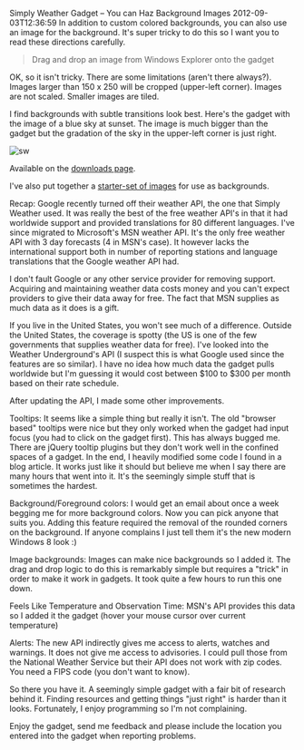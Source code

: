 Simply Weather Gadget &ndash; You can Haz Background Images
2012-09-03T12:36:59
In addition to custom colored backgrounds, you can also use an image for the background. It's super tricky to do this so I want you to read these directions carefully.

> Drag and drop an image from Windows Explorer onto the gadget

OK, so it isn't tricky. There are some limitations (aren't there always?). Images larger than 150 x 250 will be cropped (upper-left corner). Images are not scaled. Smaller images are tiled.

I find backgrounds with subtle transitions look best. Here's the gadget with the image of a blue sky at sunset. The image is much bigger than the gadget but the gradation of the sky in the upper-left corner is just right.

![sw](http://mike-ward.net/content/images/blog/Simply-Weather-Gadget--You-can-Haz-Backg_CB78/sw.png)

Available on the [downloads page](http://mike-ward.net/downloads).

I've also put together a [starter-set of images](http://mike-ward.net/downloads/bgs.zip) for use as backgrounds.

Recap: Google recently turned off their weather API, the one that Simply Weather used. It was really the best of the free weather API's in that it had worldwide support and provided translations for 80 different languages. I've since migrated to Microsoft's MSN weather API. It's the only free weather API with 3 day forecasts (4 in MSN's case). It however lacks the international support both in number of reporting stations and language translations that the Google weather API had.

I don't fault Google or any other service provider for removing support. Acquiring and maintaining weather data costs money and you can't expect providers to give their data away for free. The fact that MSN supplies as much data as it does is a gift.

If you live in the United States, you won't see much of a difference. Outside the United States, the coverage is spotty (the US is one of the few governments that supplies weather data for free). I've looked into the Weather Underground's API (I suspect this is what Google used since the features are so similar). I have no idea how much data the gadget pulls worldwide but I'm guessing it would cost between $100 to $300 per month based on their rate schedule.

After updating the API, I made some other improvements.

Tooltips: It seems like a simple thing but really it isn't. The old "browser based" tooltips were nice but they only worked when the gadget had input focus (you had to click on the gadget first). This has always bugged me. There are jQuery tooltip plugins but they don't work well in the confined spaces of a gadget. In the end, I heavily modified some code I found in a blog article. It works just like it should but believe me when I say there are many hours that went into it. It's the seemingly simple stuff that is sometimes the hardest.

Background/Foreground colors: I would get an email about once a week begging me for more background colors. Now you can pick anyone that suits you. Adding this feature required the removal of the rounded corners on the background. If anyone complains I just tell them it's the new modern Windows 8 look :)

Image backgrounds: Images can make nice backgrounds so I added it. The drag and drop logic to do this is remarkably simple but requires a "trick" in order to make it work in gadgets. It took quite a few hours to run this one down. 

Feels Like Temperature and Observation Time: MSN's API provides this data so I added it the gadget (hover your mouse cursor over current temperature)

Alerts: The new API indirectly gives me access to alerts, watches and warnings. It does not give me access to advisories. I could pull those from the National Weather Service but their API does not work with zip codes. You need a FIPS code (you don't want to know).

So there you have it. A seemingly simple gadget with a fair bit of research behind it. Finding resources and getting things "just right" is harder than it looks. Fortunately, I enjoy programming so I'm not complaining.

Enjoy the gadget, send me feedback and please include the location you entered into the gadget when reporting problems.

